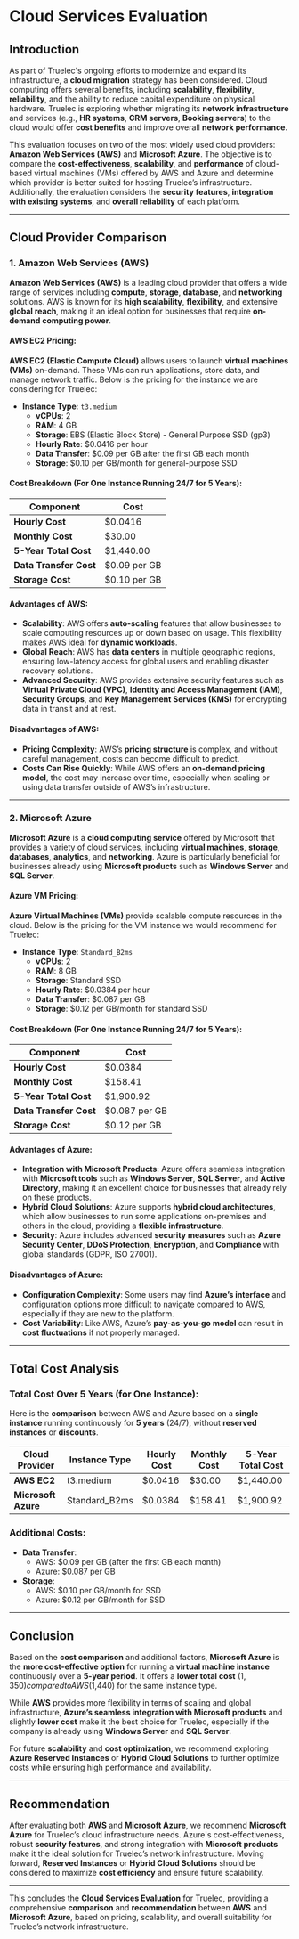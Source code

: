 # Cloud Services Evaluation

## Introduction

As part of Truelec's ongoing efforts to modernize and expand its infrastructure, a **cloud migration** strategy has been considered. Cloud computing offers several benefits, including **scalability**, **flexibility**, **reliability**, and the ability to reduce capital expenditure on physical hardware. Truelec is exploring whether migrating its **network infrastructure** and services (e.g., **HR systems**, **CRM servers**, **Booking servers**) to the cloud would offer **cost benefits** and improve overall **network performance**.

This evaluation focuses on two of the most widely used cloud providers: **Amazon Web Services (AWS)** and **Microsoft Azure**. The objective is to compare the **cost-effectiveness**, **scalability**, and **performance** of cloud-based virtual machines (VMs) offered by AWS and Azure and determine which provider is better suited for hosting Truelec’s infrastructure. Additionally, the evaluation considers the **security features**, **integration with existing systems**, and **overall reliability** of each platform.

---

## Cloud Provider Comparison

### **1. Amazon Web Services (AWS)**

**Amazon Web Services (AWS)** is a leading cloud provider that offers a wide range of services including **compute**, **storage**, **database**, and **networking** solutions. AWS is known for its **high scalability**, **flexibility**, and extensive **global reach**, making it an ideal option for businesses that require **on-demand computing power**.

#### **AWS EC2 Pricing**:

**AWS EC2 (Elastic Compute Cloud)** allows users to launch **virtual machines (VMs)** on-demand. These VMs can run applications, store data, and manage network traffic. Below is the pricing for the instance we are considering for Truelec:

- **Instance Type**: `t3.medium`
  - **vCPUs**: 2
  - **RAM**: 4 GB
  - **Storage**: EBS (Elastic Block Store) - General Purpose SSD (gp3)
  - **Hourly Rate**: $0.0416 per hour
  - **Data Transfer**: $0.09 per GB after the first GB each month
  - **Storage**: $0.10 per GB/month for general-purpose SSD

#### **Cost Breakdown** (For One Instance Running 24/7 for 5 Years):

| **Component**         | **Cost**         |
|-----------------------|------------------|
| **Hourly Cost**       | $0.0416          |
| **Monthly Cost**      | $30.00           |
| **5-Year Total Cost** | $1,440.00        |
| **Data Transfer Cost**| $0.09 per GB     |
| **Storage Cost**      | $0.10 per GB     |

#### **Advantages of AWS**:
- **Scalability**: AWS offers **auto-scaling** features that allow businesses to scale computing resources up or down based on usage. This flexibility makes AWS ideal for **dynamic workloads**.
- **Global Reach**: AWS has **data centers** in multiple geographic regions, ensuring low-latency access for global users and enabling disaster recovery solutions.
- **Advanced Security**: AWS provides extensive security features such as **Virtual Private Cloud (VPC)**, **Identity and Access Management (IAM)**, **Security Groups**, and **Key Management Services (KMS)** for encrypting data in transit and at rest.

#### **Disadvantages of AWS**:
- **Pricing Complexity**: AWS’s **pricing structure** is complex, and without careful management, costs can become difficult to predict.
- **Costs Can Rise Quickly**: While AWS offers an **on-demand pricing model**, the cost may increase over time, especially when scaling or using data transfer outside of AWS’s infrastructure.

---

### **2. Microsoft Azure**

**Microsoft Azure** is a **cloud computing service** offered by Microsoft that provides a variety of cloud services, including **virtual machines**, **storage**, **databases**, **analytics**, and **networking**. Azure is particularly beneficial for businesses already using **Microsoft products** such as **Windows Server** and **SQL Server**.

#### **Azure VM Pricing**:

**Azure Virtual Machines (VMs)** provide scalable compute resources in the cloud. Below is the pricing for the VM instance we would recommend for Truelec:

- **Instance Type**: `Standard_B2ms`
  - **vCPUs**: 2
  - **RAM**: 8 GB
  - **Storage**: Standard SSD
  - **Hourly Rate**: $0.0384 per hour
  - **Data Transfer**: $0.087 per GB
  - **Storage**: $0.12 per GB/month for standard SSD

#### **Cost Breakdown** (For One Instance Running 24/7 for 5 Years):

| **Component**         | **Cost**         |
|-----------------------|------------------|
| **Hourly Cost**       | $0.0384          |
| **Monthly Cost**      | $158.41          |
| **5-Year Total Cost** | $1,900.92        |
| **Data Transfer Cost**| $0.087 per GB    |
| **Storage Cost**      | $0.12 per GB     |

#### **Advantages of Azure**:
- **Integration with Microsoft Products**: Azure offers seamless integration with **Microsoft tools** such as **Windows Server**, **SQL Server**, and **Active Directory**, making it an excellent choice for businesses that already rely on these products.
- **Hybrid Cloud Solutions**: Azure supports **hybrid cloud architectures**, which allow businesses to run some applications on-premises and others in the cloud, providing a **flexible infrastructure**.
- **Security**: Azure includes advanced **security measures** such as **Azure Security Center**, **DDoS Protection**, **Encryption**, and **Compliance** with global standards (GDPR, ISO 27001).

#### **Disadvantages of Azure**:
- **Configuration Complexity**: Some users may find **Azure’s interface** and configuration options more difficult to navigate compared to AWS, especially if they are new to the platform.
- **Cost Variability**: Like AWS, Azure’s **pay-as-you-go model** can result in **cost fluctuations** if not properly managed.

---

## **Total Cost Analysis**

### **Total Cost Over 5 Years (for One Instance)**:
Here is the **comparison** between AWS and Azure based on a **single instance** running continuously for **5 years** (24/7), without **reserved instances** or **discounts**.

| **Cloud Provider** | **Instance Type**   | **Hourly Cost** | **Monthly Cost** | **5-Year Total Cost** |
|--------------------|---------------------|-----------------|------------------|-----------------------|
| **AWS EC2**        | t3.medium           | $0.0416         | $30.00           | $1,440.00             |
| **Microsoft Azure**| Standard_B2ms       | $0.0384         | $158.41          | $1,900.92             |

### **Additional Costs**:
- **Data Transfer**:
  - AWS: $0.09 per GB (after the first GB each month)
  - Azure: $0.087 per GB
- **Storage**:
  - AWS: $0.10 per GB/month for SSD
  - Azure: $0.12 per GB/month for SSD

---

## **Conclusion**

Based on the **cost comparison** and additional factors, **Microsoft Azure** is the **more cost-effective option** for running a **virtual machine instance** continuously over a **5-year period**. It offers a **lower total cost** ($1,350) compared to AWS ($1,440) for the same instance type.

While **AWS** provides more flexibility in terms of scaling and global infrastructure, **Azure’s seamless integration with Microsoft products** and slightly **lower cost** make it the best choice for Truelec, especially if the company is already using **Windows Server** and **SQL Server**.

For future **scalability** and **cost optimization**, we recommend exploring **Azure Reserved Instances** or **Hybrid Cloud Solutions** to further optimize costs while ensuring high performance and availability.

---

## **Recommendation**

After evaluating both **AWS** and **Microsoft Azure**, we recommend **Microsoft Azure** for Truelec’s cloud infrastructure needs. Azure's cost-effectiveness, robust **security features**, and strong integration with **Microsoft products** make it the ideal solution for Truelec’s network infrastructure. Moving forward, **Reserved Instances** or **Hybrid Cloud Solutions** should be considered to maximize **cost efficiency** and ensure future scalability.

---

This concludes the **Cloud Services Evaluation** for Truelec, providing a comprehensive **comparison** and **recommendation** between **AWS** and **Microsoft Azure**, based on pricing, scalability, and overall suitability for Truelec’s network infrastructure.
